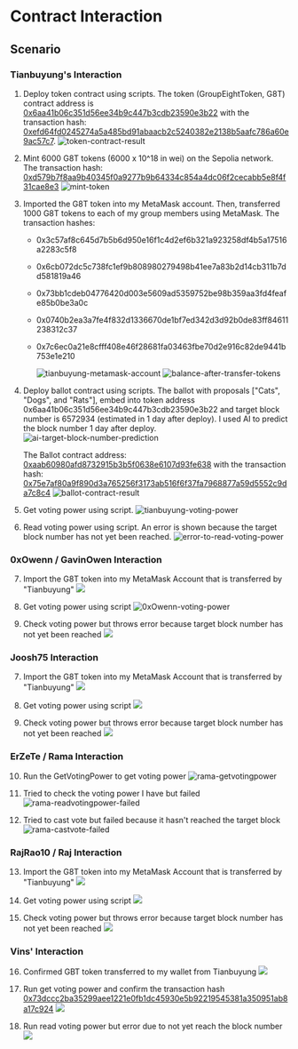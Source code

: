 # Contract Interaction

## Scenario

### Tianbuyung's Interaction

1. Deploy token contract using scripts. The token (GroupEightToken, G8T) contract address is [0x6aa41b06c351d56ee34b9c447b3cdb23590e3b22](https://sepolia.etherscan.io/address/0x6aa41b06c351d56ee34b9c447b3cdb23590e3b22) with the transaction hash: [0xefd64fd0245274a5a485bd91abaacb2c5240382e2138b5aafc786a60e9ac57c7](https://sepolia.etherscan.io/tx/0xefd64fd0245274a5a485bd91abaacb2c5240382e2138b5aafc786a60e9ac57c7).
   ![token-contract-result](01-token-contract-result.png)

2. Mint 6000 G8T tokens (6000 x 10^18 in wei) on the Sepolia network. The transaction hash: [0xd579b7f8aa9b40345f0a9277b9b64334c854a4dc06f2cecabb5e8f4f31cae8e3](https://sepolia.etherscan.io/tx/0xd579b7f8aa9b40345f0a9277b9b64334c854a4dc06f2cecabb5e8f4f31cae8e3)
   ![mint-token](02-mint-token.png)

3. Imported the G8T token into my MetaMask account. Then, transferred 1000 G8T tokens to each of my group members using MetaMask. The transaction hashes:

   - 0x3c57af8c645d7b5b6d950e16f1c4d2ef6b321a923258df4b5a17516a2283c5f8
   - 0x6cb072dc5c738fc1ef9b808980279498b41ee7a83b2d14cb311b7dd581819a46
   - 0x73bb1cdeb04776420d003e5609ad5359752be98b359aa3fd4feafe85b0be3a0c
   - 0x0740b2ea3a7fe4f832d1336670de1bf7ed342d3d92b0de83ff84611238312c37
   - 0x7c6ec0a21e8cfff408e46f28681fa03463fbe70d2e916c82de9441b753e1e210

     ![tianbuyung-metamask-account](03-tianbuyung-metamask-account.png)
     ![balance-after-transfer-tokens](04-balance-after-transfer-tokens.png)

4. Deploy ballot contract using scripts. The ballot with proposals ["Cats", "Dogs", and "Rats"], embed into token address 0x6aa41b06c351d56ee34b9c447b3cdb23590e3b22 and target block number is 6572934 (estimated in 1 day after deploy). I used AI to predict the block number 1 day after deploy.
   ![ai-target-block-number-prediction](05-ai-target-block-number-prediction.png)

   The Ballot contract address: [0xaab60980afd8732915b3b5f0638e6107d93fe638](https://sepolia.etherscan.io/address/0xaab60980afd8732915b3b5f0638e6107d93fe638) with the transaction hash: [0x75e7af80a9f890d3a765256f3173ab516f6f37fa7968877a59d5552c9da7c8c4](https://sepolia.etherscan.io/tx/0x75e7af80a9f890d3a765256f3173ab516f6f37fa7968877a59d5552c9da7c8c4)
   ![ballot-contract-result](06-ballot-contract-result.png)

5. Get voting power using script.
   ![tianbuyung-voting-power](07-tianbuyung-voting-power.png)

6. Read voting power using script. An error is shown because the target block number has not yet been reached.
   ![error-to-read-voting-power](08-error-to-read-voting-power.png)

### 0xOwenn / GavinOwen Interaction

7. Import the G8T token into my MetaMask Account that is transferred by "Tianbuyung" ![](<owen-week 3.1.png>)

8. Get voting power using script ![0xOwenn-voting-power](<owen-week 3.2.png>)

9. Check voting power but throws error because target block number has not yet been reached ![](<owen-week 3.3.png>)

### Joosh75 Interaction

7. Import the G8T token into my MetaMask Account that is transferred by "Tianbuyung" ![](<step1.png>)

8. Get voting power using script ![](<step2.png>)

9. Check voting power but throws error because target block number has not yet been reached ![](<step3.png>)

### ErZeTe / Rama Interaction

10. Run the GetVotingPower to get voting power ![rama-getvotingpower](<rama-getvotingpower.png>)

11. Tried to check the voting power I have but failed ![rama-readvotingpower-failed](<rama-readvotingpower-failed.png>)

12. Tried to cast vote but failed because it hasn't reached the target block ![rama-castvote-failed](<rama-castvote-failed.png>)

### RajRao10 / Raj Interaction

13. Import the G8T token into my MetaMask Account that is transferred by "Tianbuyung" ![](<Raj_01_G8T_Token_Import.png>)

14. Get voting power using script ![](<Raj_02_GetVotingPower.png>)

15. Check voting power but throws error because target block number has not yet been reached ![](<Raj_03_ReadVotingPower_Failed.png>)

### Vins' Interaction

16. Confirmed GBT token transferred to my wallet from Tianbuyung ![](<vins-metamask.png>)

17. Run get voting power and confirm the transaction hash [0x73dccc2ba35299aee1221e0fb1dc45930e5b92219545381a350951ab8a17c924](https://sepolia.etherscan.io/tx/0x73dccc2ba35299aee1221e0fb1dc45930e5b92219545381a350951ab8a17c924) ![](<vins-get-voting-power.png>)

18. Run read voting power but error due to not yet reach the block number ![](<vins-read-voting-power.png>)
